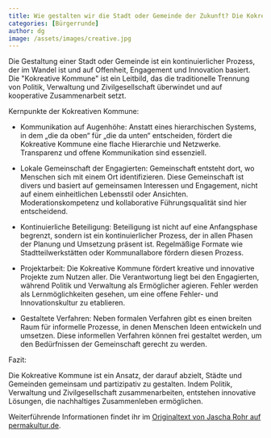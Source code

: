 ```yaml
---
title: Wie gestalten wir die Stadt oder Gemeinde der Zukunft? Die Kokreative Kommune
categories: [Bürgerrunde]
author: dg
image: /assets/images/creative.jpg
---
```


Die Gestaltung einer Stadt oder Gemeinde ist ein kontinuierlicher Prozess, der im Wandel ist und auf Offenheit, Engagement und Innovation basiert. Die "Kokreative Kommune" ist ein Leitbild, das die traditionelle Trennung von Politik, Verwaltung und Zivilgesellschaft überwindet und auf kooperative Zusammenarbeit setzt.

Kernpunkte der Kokreativen Kommune:

- Kommunikation auf Augenhöhe: Anstatt eines hierarchischen Systems, in dem „die da oben“ für „die da unten“ entscheiden, fördert die Kokreative Kommune eine flache Hierarchie und Netzwerke. Transparenz und offene Kommunikation sind essenziell.

- Lokale Gemeinschaft der Engagierten: Gemeinschaft entsteht dort, wo Menschen sich mit einem Ort identifizieren. Diese Gemeinschaft ist divers und basiert auf gemeinsamen Interessen und Engagement, nicht auf einem einheitlichen Lebensstil oder Ansichten. Moderationskompetenz und kollaborative Führungsqualität sind hier entscheidend.

- Kontinuierliche Beteiligung: Beteiligung ist nicht auf eine Anfangsphase begrenzt, sondern ist ein kontinuierlicher Prozess, der in allen Phasen der Planung und Umsetzung präsent ist. Regelmäßige Formate wie Stadtteilwerkstätten oder Kommunallabore fördern diesen Prozess.

- Projektarbeit: Die Kokreative Kommune fördert kreative und innovative Projekte zum Nutzen aller. Die Verantwortung liegt bei den Engagierten, während Politik und Verwaltung als Ermöglicher agieren. Fehler werden als Lernmöglichkeiten gesehen, um eine offene Fehler- und Innovationskultur zu etablieren.

- Gestaltete Verfahren: Neben formalen Verfahren gibt es einen breiten Raum für informelle Prozesse, in denen Menschen Ideen entwickeln und umsetzen. Diese informellen Verfahren können frei gestaltet werden, um den Bedürfnissen der Gemeinschaft gerecht zu werden.

Fazit:

Die Kokreative Kommune ist ein Ansatz, der darauf abzielt, Städte und Gemeinden gemeinsam und partizipativ zu gestalten. Indem Politik, Verwaltung und Zivilgesellschaft zusammenarbeiten, entstehen innovative Lösungen, die nachhaltiges Zusammenleben ermöglichen.

Weiterführende Informationen findet ihr im [Originaltext von Jascha Rohr auf permakultur.de](https://www.permakultur.de/neuigkeit/wie-gestalte-ich-meine-stadt-oder-gemeinde-mit).
